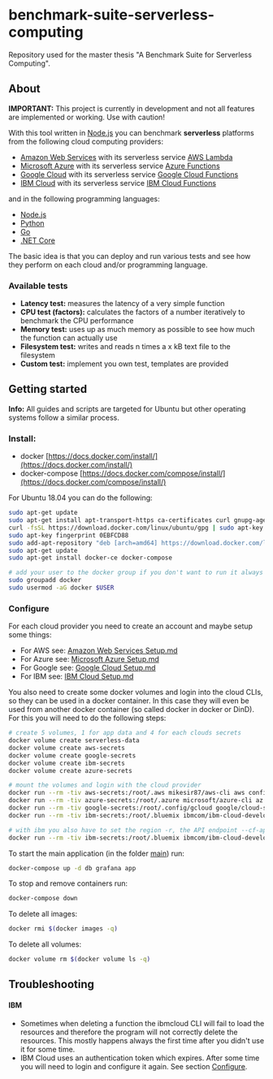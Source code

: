 # benchmark-suite-serverless-computing
Repository used for the master thesis "A Benchmark Suite for Serverless Computing".

## About

**IMPORTANT:** This project is currently in development and not all features are implemented or working. Use with caution!

With this tool written in [Node.js](https://nodejs.org/) you can benchmark **serverless** platforms from the following cloud computing providers:

  - [Amazon Web Services](https://aws.amazon.com/) with its serverless service [AWS Lambda](https://aws.amazon.com/lambda/features/)
  - [Microsoft Azure](https://azure.microsoft.com/) with its serverless service [Azure Functions](https://azure.microsoft.com/en-us/services/functions/)
  - [Google Cloud](https://cloud.google.com/) with its serverless service [Google Cloud Functions](https://cloud.google.com/functions/)
  - [IBM Cloud](https://www.ibm.com/cloud/) with its serverless service [IBM Cloud Functions](https://www.ibm.com/cloud/functions)

and in the following programming languages:

  - [Node.js](https://nodejs.org/)
  - [Python](https://www.python.org/)
  - [Go](https://golang.org/)
  - [.NET Core](https://dotnet.microsoft.com/)

The basic idea is that you can deploy and run various tests and see how they perform on each cloud and/or programming language.

### Available tests

  - **Latency test:** measures the latency of a very simple function
  - **CPU test (factors):** calculates the factors of a number iteratively to benchmark the CPU performance
  - **Memory test:** uses up as much memory as possible to see how much the function can actually use
  - **Filesystem test:** writes and reads n times a x kB text file to the filesystem
  - **Custom test:** implement you own test, templates are provided

## Getting started

**Info:** All guides and scripts are targeted for Ubuntu but other operating systems follow a similar process.

### Install:

- docker [https://docs.docker.com/install/](https://docs.docker.com/install/)
- docker-compose [https://docs.docker.com/compose/install/](https://docs.docker.com/compose/install/)

For Ubuntu 18.04 you can do the following:

```bash
sudo apt-get update
sudo apt-get install apt-transport-https ca-certificates curl gnupg-agent software-properties-common
curl -fsSL https://download.docker.com/linux/ubuntu/gpg | sudo apt-key add -
sudo apt-key fingerprint 0EBFCD88
sudo add-apt-repository "deb [arch=amd64] https://download.docker.com/linux/ubuntu bionic stable"
sudo apt-get update
sudo apt-get install docker-ce docker-compose

# add your user to the docker group if you don't want to run it always with sudo (requires logout and login)
sudo groupadd docker
sudo usermod -aG docker $USER
```

### Configure

For each cloud provider you need to create an account and maybe setup some things:

  - For AWS see: [Amazon Web Services Setup.md](aws/Amazon%20Web%20Services%20Setup.md)
  - For Azure see: [Microsoft Azure Setup.md](azure/Microsoft%20Azure%20Setup.md)
  - For Google see: [Google Cloud Setup.md](google/Google%20Cloud%20Setup.md)
  - For IBM see: [IBM Cloud Setup.md](ibm/IBM%20Cloud%20Setup.md)

You also need to create some docker volumes and login into the cloud CLIs, so they can be used in a docker container.
In this case they will even be used from another docker container (so called docker in docker or DinD).
For this you will need to do the following steps:

```bash
# create 5 volumes, 1 for app data and 4 for each clouds secrets
docker volume create serverless-data
docker volume create aws-secrets
docker volume create google-secrets
docker volume create ibm-secrets
docker volume create azure-secrets

# mount the volumes and login with the cloud provider
docker run --rm -tiv aws-secrets:/root/.aws mikesir87/aws-cli aws configure
docker run --rm -tiv azure-secrets:/root/.azure microsoft/azure-cli az login
docker run --rm -tiv google-secrets:/root/.config/gcloud google/cloud-sdk gcloud init
docker run --rm -tiv ibm-secrets:/root/.bluemix ibmcom/ibm-cloud-developer-tools-amd64 ibmcloud login

# with ibm you also have to set the region -r, the API endpoint --cf-api, the organization -o and the space -s
docker run --rm -tiv ibm-secrets:/root/.bluemix ibmcom/ibm-cloud-developer-tools-amd64 ibmcloud target -r <YOUR_REGION> --cf-api https://api.<YOUR_REGION>.bluemix.net -o <YOUR_ORGANIZATION> -s <YOUR_SPACE>
```

To start the main application (in the folder [main](main/)) run:

```bash
docker-compose up -d db grafana app
```

To stop and remove containers run:

```bash
docker-compose down
```

To delete all images:

```bash
docker rmi $(docker images -q)
```

To delete all volumes:

```bash
docker volume rm $(docker volume ls -q)
```


## Troubleshooting

#### IBM

- Sometimes when deleting a function the ibmcloud CLI will fail to load the resources and therefore the program will not correctly delete the resources. This mostly happens always the first time after you didn't use it for some time.
- IBM Cloud uses an authentication token which expires. After some time you will need to login and configure it again. See section [Configure](#configure).